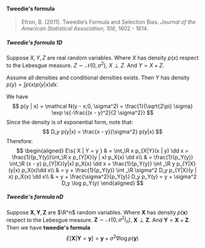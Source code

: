 #### Tweedie's formula

> Efron, B. (2011). Tweedie’s Formula and Selection Bias. *Journal of the American Statistical Association, 106*, 1602 - 1614.

##### Tweedie's formula 1D

Suppose $X, Y, Z$ are real random variables. Where $X$ has density $p(x)$ respect to the Lebesgue measure. $Z \sim \mathcal N(0, \sigma^2)$, $X \perp Z$. And $Y = X + Z$.

Assume all densities and conditional densities exists. Then $Y$ has density $p(y) = \int p(x) p(y | x) \dd x$.

We have
$$
p(y | x) = \mathcal N(y - x;0, \sigma^2) = \frac{1}{\sqrt{2\pi} \sigma} \exp \s{-\frac{(x - y)^2}{2 \sigma^2}}
$$
Since the density is of exponential form, note that:
$$
D_y p(y|x) = \frac{x - y}{\sigma^2} p(y|x)
$$
Therefore:
$$
\begin{aligned}
E\s{ X | Y = y } & = \int_\R x p_{X|Y}(x | y) \dd x = \frac{1}{p_Y(y)}\int_\R x p_{Y|X}(y | x) p_X(x) \dd x\\
& = \frac{1}{p_Y(y)} \int_\R (x - y) p_{Y|X}(y|x) p_X(x) \dd x + \frac{1}{p_Y(y)} \int _\R y p_{Y|X}(y|x) p_X(x)\dd x\\
& = y + \frac{1}{p_Y(y)} \int _\R \sigma^2 D_y p_{Y|X}(y | x) p_X(x) \dd x\\
& = y + \frac{\sigma^2}{p_Y(y)} D_y p_Y(y) = y + \sigma^2 D_y \log p_Y(y)
\end{aligned}
$$

##### Tweedie's formula nD

Suppose $\symbf X, \symbf Y, \symbf Z$ are $\R^n$ random variables. Where $\symbf X$ has density $p(\symbf x)$ respect to the Lebesgue measure. $\symbf Z \sim \mathcal N(0, \sigma^2 I_n)$, $\symbf X \perp \symbf Z$. And $\symbf Y = \symbf X + \symbf Z$. Then we have **tweedie's formula**
$$
E[\symbf X | \symbf Y = \symbf y] = \symbf y + \sigma^2 \nabla \log p(\symbf y)
$$
